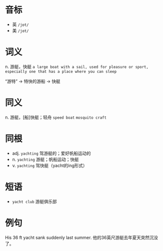 # 音标

- 英 `/jɒt/`
- 美 `/jɑt/`

# 词义

n. 游艇，快艇
`a large boat with a sail, used for pleasure or sport, especially one that has a place where you can sleep`



“游特” → 特快的游船 → 快艇

# 同义

n. 游艇，[船]快艇；轻舟
`speed boat` `mosquito craft`

# 同根

- adj. `yachting` 驾游艇的；爱好帆船运动的
- n. `yachting` 游艇；帆船运动；快艇
- v. `yachting` 驾快艇（yacht的ing形式）

# 短语

- `yacht club` 游艇俱乐部

# 例句

His 36 ft yacht sank suddenly last summer.
他的36英尺游艇去年夏天突然沉没了。



